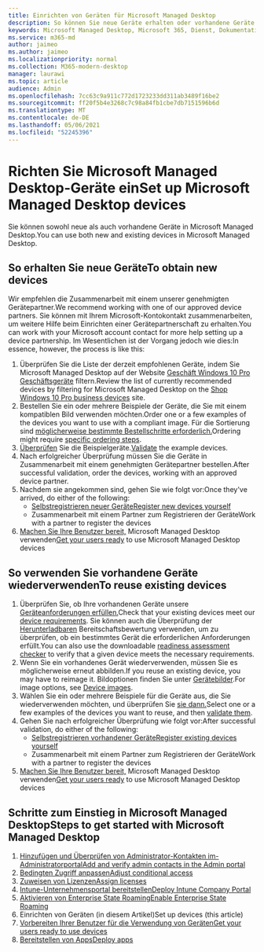 ```yaml
---
title: Einrichten von Geräten für Microsoft Managed Desktop
description: So können Sie neue Geräte erhalten oder vorhandene Geräte wiederverwenden, die qualifiziert sind
keywords: Microsoft Managed Desktop, Microsoft 365, Dienst, Dokumentation
ms.service: m365-md
author: jaimeo
ms.author: jaimeo
ms.localizationpriority: normal
ms.collection: M365-modern-desktop
manager: laurawi
ms.topic: article
audience: Admin
ms.openlocfilehash: 7cc63c9a911c772d1723233dd311ab3489f16be2
ms.sourcegitcommit: ff20f5b4e3268c7c98a84fb1cbe7db7151596b6d
ms.translationtype: MT
ms.contentlocale: de-DE
ms.lasthandoff: 05/06/2021
ms.locfileid: "52245396"
---
```

# <a name="set-up-microsoft-managed-desktop-devices"></a><span data-ttu-id="81ffe-104">Richten Sie Microsoft Managed Desktop-Geräte ein</span><span class="sxs-lookup"><span data-stu-id="81ffe-104">Set up Microsoft Managed Desktop devices</span></span>

<span data-ttu-id="81ffe-105">Sie können sowohl neue als auch vorhandene Geräte in Microsoft Managed Desktop.</span><span class="sxs-lookup"><span data-stu-id="81ffe-105">You can use both new and existing devices in Microsoft Managed Desktop.</span></span>

## <a name="to-obtain-new-devices"></a><span data-ttu-id="81ffe-106">So erhalten Sie neue Geräte</span><span class="sxs-lookup"><span data-stu-id="81ffe-106">To obtain new devices</span></span>

<span data-ttu-id="81ffe-107">Wir empfehlen die Zusammenarbeit mit einem unserer genehmigten Gerätepartner.</span><span class="sxs-lookup"><span data-stu-id="81ffe-107">We recommend working with one of our approved device partners.</span></span> <span data-ttu-id="81ffe-108">Sie können mit Ihrem Microsoft-Kontokontakt zusammenarbeiten, um weitere Hilfe beim Einrichten einer Gerätepartnerschaft zu erhalten.</span><span class="sxs-lookup"><span data-stu-id="81ffe-108">You can work with your Microsoft account contact for more help setting up a device partnership.</span></span> <span data-ttu-id="81ffe-109">Im Wesentlichen ist der Vorgang jedoch wie dies:</span><span class="sxs-lookup"><span data-stu-id="81ffe-109">In essence, however, the process is like this:</span></span>

1. <span data-ttu-id="81ffe-110">Überprüfen Sie die Liste der derzeit empfohlenen Geräte, indem Sie Microsoft Managed Desktop auf der Website [Geschäft Windows 10 Pro Geschäftsgeräte](https://www.microsoft.com/windowsforbusiness/view-all-devices) filtern.</span><span class="sxs-lookup"><span data-stu-id="81ffe-110">Review the list of currently recommended devices by filtering for Microsoft Managed Desktop on the [Shop Windows 10 Pro business devices](https://www.microsoft.com/windowsforbusiness/view-all-devices) site.</span></span>
2. <span data-ttu-id="81ffe-111">Bestellen Sie ein oder mehrere Beispiele der Geräte, die Sie mit einem kompatiblen Bild verwenden möchten.</span><span class="sxs-lookup"><span data-stu-id="81ffe-111">Order one or a few examples of the devices you want to use with a compliant image.</span></span> <span data-ttu-id="81ffe-112">Für die Sortierung sind [möglicherweise bestimmte Bestellschritte erforderlich.](../service-description/device-images.md)</span><span class="sxs-lookup"><span data-stu-id="81ffe-112">Ordering might require [specific ordering steps](../service-description/device-images.md).</span></span>
3. <span data-ttu-id="81ffe-113">[Überprüfen](validate-device.md) Sie die Beispielgeräte.</span><span class="sxs-lookup"><span data-stu-id="81ffe-113">[Validate](validate-device.md) the example devices.</span></span>
5. <span data-ttu-id="81ffe-114">Nach erfolgreicher Überprüfung müssen Sie die Geräte in Zusammenarbeit mit einem genehmigten Gerätepartner bestellen.</span><span class="sxs-lookup"><span data-stu-id="81ffe-114">After successful validation, order the devices, working with an approved device partner.</span></span>
6. <span data-ttu-id="81ffe-115">Nachdem sie angekommen sind, gehen Sie wie folgt vor:</span><span class="sxs-lookup"><span data-stu-id="81ffe-115">Once they've arrived, do either of the following:</span></span>
    - [<span data-ttu-id="81ffe-116">Selbstregistrieren neuer Geräte</span><span class="sxs-lookup"><span data-stu-id="81ffe-116">Register new devices yourself</span></span>](register-devices-self.md)
    - <span data-ttu-id="81ffe-117">Zusammenarbeit mit einem Partner zum Registrieren der Geräte</span><span class="sxs-lookup"><span data-stu-id="81ffe-117">Work with a partner to register the devices</span></span>
7. <span data-ttu-id="81ffe-118">[Machen Sie Ihre Benutzer bereit,](get-started-devices.md) Microsoft Managed Desktop verwenden</span><span class="sxs-lookup"><span data-stu-id="81ffe-118">[Get your users ready](get-started-devices.md) to use Microsoft Managed Desktop devices</span></span>

## <a name="to-reuse-existing-devices"></a><span data-ttu-id="81ffe-119">So verwenden Sie vorhandene Geräte wiederverwenden</span><span class="sxs-lookup"><span data-stu-id="81ffe-119">To reuse existing devices</span></span>

1. <span data-ttu-id="81ffe-120">Überprüfen Sie, ob Ihre vorhandenen Geräte unsere [Geräteanforderungen erfüllen.](../service-description/device-requirements.md)</span><span class="sxs-lookup"><span data-stu-id="81ffe-120">Check that your existing devices meet our [device requirements](../service-description/device-requirements.md).</span></span> <span data-ttu-id="81ffe-121">Sie können auch die Überprüfung der [Herunterladbaren](../get-ready/readiness-assessment-downloadable.md) Bereitschaftsbewertung verwenden, um zu überprüfen, ob ein bestimmtes Gerät die erforderlichen Anforderungen erfüllt.</span><span class="sxs-lookup"><span data-stu-id="81ffe-121">You can also use the downloadable [readiness assessment checker](../get-ready/readiness-assessment-downloadable.md) to verify that a given device meets the necessary requirements.</span></span> 
2. <span data-ttu-id="81ffe-122">Wenn Sie ein vorhandenes Gerät wiederverwenden, müssen Sie es möglicherweise erneut abbilden.</span><span class="sxs-lookup"><span data-stu-id="81ffe-122">If you reuse an existing device, you may have to reimage it.</span></span> <span data-ttu-id="81ffe-123">Bildoptionen finden Sie unter [Gerätebilder](../service-description/device-images.md).</span><span class="sxs-lookup"><span data-stu-id="81ffe-123">For image options, see [Device images](../service-description/device-images.md).</span></span>
3. <span data-ttu-id="81ffe-124">Wählen Sie ein oder mehrere Beispiele für die Geräte aus, die Sie wiederverwenden möchten, und überprüfen Sie [sie dann.](validate-device.md)</span><span class="sxs-lookup"><span data-stu-id="81ffe-124">Select one or a few examples of the devices you want to reuse, and then [validate them](validate-device.md).</span></span>
4. <span data-ttu-id="81ffe-125">Gehen Sie nach erfolgreicher Überprüfung wie folgt vor:</span><span class="sxs-lookup"><span data-stu-id="81ffe-125">After successful validation, do either of the following:</span></span>
    - [<span data-ttu-id="81ffe-126">Selbstregistrieren vorhandener Geräte</span><span class="sxs-lookup"><span data-stu-id="81ffe-126">Register existing devices yourself</span></span>](register-reused-devices-self.md)
    - <span data-ttu-id="81ffe-127">Zusammenarbeit mit einem Partner zum Registrieren der Geräte</span><span class="sxs-lookup"><span data-stu-id="81ffe-127">Work with a partner to register the devices</span></span>
5. <span data-ttu-id="81ffe-128">[Machen Sie Ihre Benutzer bereit,](get-started-devices.md) Microsoft Managed Desktop verwenden</span><span class="sxs-lookup"><span data-stu-id="81ffe-128">[Get your users ready](get-started-devices.md) to use Microsoft Managed Desktop devices</span></span>

## <a name="steps-to-get-started-with-microsoft-managed-desktop"></a><span data-ttu-id="81ffe-129">Schritte zum Einstieg in Microsoft Managed Desktop</span><span class="sxs-lookup"><span data-stu-id="81ffe-129">Steps to get started with Microsoft Managed Desktop</span></span>

1. [<span data-ttu-id="81ffe-130">Hinzufügen und Überprüfen von Administrator-Kontakten im-Administratorportal</span><span class="sxs-lookup"><span data-stu-id="81ffe-130">Add and verify admin contacts in the Admin portal</span></span>](add-admin-contacts.md)
2. [<span data-ttu-id="81ffe-131">Bedingten Zugriff anpassen</span><span class="sxs-lookup"><span data-stu-id="81ffe-131">Adjust conditional access</span></span>](conditional-access.md)
3. [<span data-ttu-id="81ffe-132">Zuweisen von Lizenzen</span><span class="sxs-lookup"><span data-stu-id="81ffe-132">Assign licenses</span></span>](assign-licenses.md)
4. [<span data-ttu-id="81ffe-133">Intune-Unternehmensportal bereitstellen</span><span class="sxs-lookup"><span data-stu-id="81ffe-133">Deploy Intune Company Portal</span></span>](company-portal.md)
5. [<span data-ttu-id="81ffe-134">Aktivieren von Enterprise State Roaming</span><span class="sxs-lookup"><span data-stu-id="81ffe-134">Enable Enterprise State Roaming</span></span>](enterprise-state-roaming.md)
6. <span data-ttu-id="81ffe-135">Einrichten von Geräten (in diesem Artikel)</span><span class="sxs-lookup"><span data-stu-id="81ffe-135">Set up devices (this article)</span></span>
7. [<span data-ttu-id="81ffe-136">Vorbereiten Ihrer Benutzer für die Verwendung von Geräten</span><span class="sxs-lookup"><span data-stu-id="81ffe-136">Get your users ready to use devices</span></span>](get-started-devices.md)
8. [<span data-ttu-id="81ffe-137">Bereitstellen von Apps</span><span class="sxs-lookup"><span data-stu-id="81ffe-137">Deploy apps</span></span>](deploy-apps.md)
